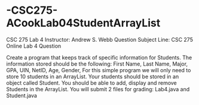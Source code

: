# -CSC275-ACookLab04StudentArrayList

CSC 275 Lab 4
Instructor: Andrew S. Webb
Question Subject Line: CSC 275 Online Lab 4 Question

Create a program that keeps track of specific information for Students. The information stored should be the following:
First Name, Last Name, Major, GPA, UIN, NetID, Age, Gender,
For this simple program we will only need to store 10 students in an ArrayList. Your students should be stored in an object called Student.
You should be able to add, display and remove Students in the ArrayList.
You will submit 2 files for grading: Lab4.java and Student.java



